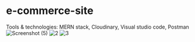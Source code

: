 # e-commerce-site

Tools & technologies:   MERN stack,  Cloudinary,   Visual studio code,   Postman
![Screenshot (5)](https://user-images.githubusercontent.com/86143384/149521848-43b684b0-9c19-4e2b-a28c-50f88551f4ed.png)
![2](https://user-images.githubusercontent.com/86143384/149522005-951c479a-5bd1-4476-8503-aa897138376a.png)
![3](https://user-images.githubusercontent.com/86143384/149522085-eaeba7b8-efab-41ac-bd00-9153500f41e0.png)
